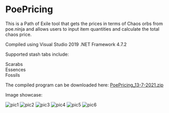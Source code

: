 # PoePricing

This is a Path of Exile tool that gets the prices in terms of Chaos orbs from poe.ninja and allows users to input item quantities and calculate the total chaos price.

Compiled using Visual Studio 2019 .NET Framework 4.7.2

Supported stash tabs include:

Scarabs  
Essences  
Fossils  

The compiled program can be downloaded here: [PoePricing_13-7-2021.zip](https://github.com/eraaegis/PoePricing/files/6812511/PoePricing_13-7-2021.zip)

Image showcase:

![pic1](https://user-images.githubusercontent.com/30930284/125537567-c3c817d7-1184-4b21-9cee-ce7c790a9ff5.png)
![pic2](https://user-images.githubusercontent.com/30930284/125537569-342f43c3-b1d5-4667-a6e1-7e4a19a1c069.png)
![pic3](https://user-images.githubusercontent.com/30930284/125537571-02de0291-026f-4a91-8027-1d7b1c1aa734.png)
![pic4](https://user-images.githubusercontent.com/30930284/125537573-aaf6935f-a00b-44be-ac6a-227f4bc2aa3f.png)
![pic5](https://user-images.githubusercontent.com/30930284/125537574-b94d11da-d89a-4eb4-8e77-d481b893d14d.png)
![pic6](https://user-images.githubusercontent.com/30930284/125537576-8dc15e48-068c-4f37-a5c6-40e6bf094102.png)

